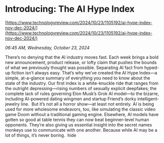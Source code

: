 # Introducing: The AI Hype Index

[https://www.technologyreview.com/2024/10/23/1105192/ai-hype-index-nov-dec-2024/](https://www.technologyreview.com/2024/10/23/1105192/ai-hype-index-nov-dec-2024/)

*06:45 AM, Wednesday, October 23, 2024*

There’s no denying that the AI industry moves fast. Each week brings a bold new announcement, product release, or lofty claim that pushes the bounds of what we previously thought was possible. Separating AI fact from hyped-up fiction isn’t always easy. That’s why we’ve created the AI Hype Index—a simple, at-a-glance summary of everything you need to know about the state of the industry. Our first index is a white-knuckle ride that ranges from the outright depressing—rising numbers of sexually explicit deepfakes; the complete lack of rules governing Elon Musk’s Grok AI model—to the bizarre, including AI-powered dating wingmen and startup Friend’s dorky intelligent-jewelry line.   But it’s not all a horror show—at least not entirely. AI is being used for more wholesome endeavors, too, like simulating the classic video game Doom without a traditional gaming engine. Elsewhere, AI models have gotten so good at table tennis they can now beat beginner-level human opponents. They’re also giving us essential insight into the secret names monkeys use to communicate with one another. Because while AI may be a lot of things, it’s never boring.  hide

